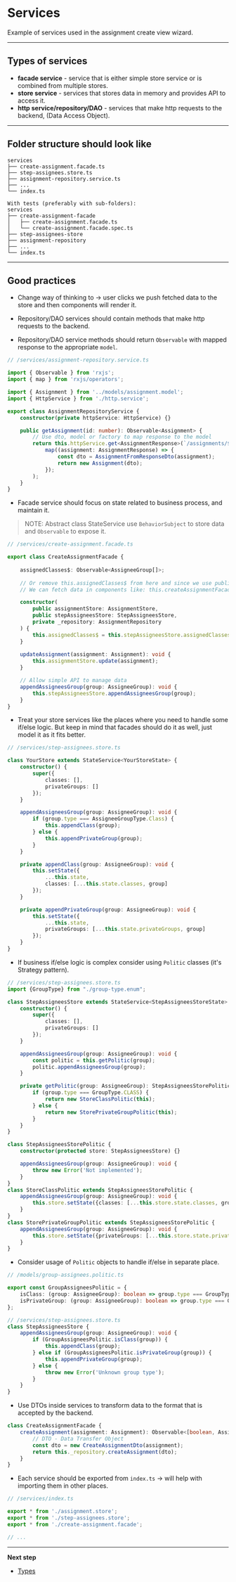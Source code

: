 # Services

Example of services used in the assignment create view wizard.
***

## Types of services
* **facade service** - service that is either simple store service or is combined from multiple stores.
* **store service** - services that stores data in memory and provides API to access it.
* **http service/repository/DAO** - services that make http requests to the backend, (Data Access Object).
***

## Folder structure should look like
```
services
├── create-assignment.facade.ts
├── step-assignees.store.ts
├── assignment-repository.service.ts
├── ...
└── index.ts

With tests (preferably with sub-folders):
services
├── create-assignment-facade
│   ├── create-assignment.facade.ts
│   └── create-assignment.facade.spec.ts
├── step-assignees-store
├── assignment-repository
├── ...
└── index.ts
```
***

## Good practices
* Change way of thinking to &rarr; user clicks we push fetched data to the store and then components will render it.

* Repository/DAO services should contain methods that make http requests to the backend.

* Repository/DAO service methods should return `Observable` with mapped response to the appropriate `model`.
```typescript
// /services/assignment-repository.service.ts

import { Observable } from 'rxjs';
import { map } from 'rxjs/operators';

import { Assignment } from '../models/assignment.model';
import { HttpService } from './http.service';

export class AssignmentRepositoryService {
    constructor(private httpService: HttpService) {}

    public getAssignment(id: number): Observable<Assignment> {
        // Use dto, model or factory to map response to the model
        return this.httpService.get<AssignmentResponse>(`/assignments/${id}`).pipe(
            map((assignment: AssignmentResponse) => {
                const dto = AssignmentFromResponseDto(assignment);
                return new Assignment(dto);
            });
        );
    }
}
```

* Facade service should focus on state related to business process, and maintain it.

> NOTE: Abstract class StateService use `BehaviorSubject` to store data and `Observable` to expose it.

```typescript
// /services/create-assignment.facade.ts

export class CreateAssignmentFacade {
    
    assignedClasses$: Observable<AssigneeGroup[]>;
    
    // Or remove this.assignedClasses$ from here and since we use public stepAssigneesStore,
    // We can fetch data in components like: this.createAssignmentFacade.stepAssigneesStore.assignedClasses$

    constructor(
        public assignmentStore: AssignmentStore,
        public stepAssigneesStore: StepAssigneesStore,
        private _repository: AssignmentRepository
    ) {
        this.assignedClasses$ = this.stepAssigneesStore.assignedClasses$;
    }
    
    updateAssignment(assignment: Assignment): void {
        this.assignmentStore.update(assignment);
    }

    // Allow simple API to manage data
    appendAssigneesGroup(group: AssigneeGroup): void {
        this.stepAssigneesStore.appendAssigneesGroup(group);
    }
}
```

* Treat your store services like the places where you need to handle some if/else logic. But keep in mind that facades should do it as well, just model it as it fits better.
```typescript
// /services/step-assignees.store.ts

class YourStore extends StateService<YourStoreState> {
    constructor() {
        super({
            classes: [],
            privateGroups: []
        });
    }

    appendAssigneesGroup(group: AssigneeGroup): void {
        if (group.type === AssigneeGroupType.Class) {
            this.appendClass(group);
        } else {
            this.appendPrivateGroup(group);
        }
    }

    private appendClass(group: AssigneeGroup): void {
        this.setState({
            ...this.state,
            classes: [...this.state.classes, group]
        });
    }

    private appendPrivateGroup(group: AssigneeGroup): void {
        this.setState({
            ...this.state,
            privateGroups: [...this.state.privateGroups, group]
        });
    }
}
```

* If business if/else logic is complex consider using `Politic` classes (it's Strategy pattern).
```typescript
// /services/step-assignees.store.ts
import {GroupType} from "./group-type.enum";

class StepAssigneesStore extends StateService<StepAssigneesStoreState> {
    constructor() {
        super({
            classes: [],
            privateGroups: []
        });
    }

    appendAssigneesGroup(group: AssigneeGroup): void {
        const politic = this.getPolitic(group);
        politic.appendAssigneesGroup(group);
    }

    private getPolitic(group: AssigneeGroup): StepAssigneesStorePolitic {
        if (group.type === GroupType.CLASS) {
            return new StoreClassPolitic(this);
        } else {
            return new StorePrivateGroupPolitic(this);
        }
    }
}

class StepAssigneesStorePolitic {
    constructor(protected store: StepAssigneesStore) {}

    appendAssigneesGroup(group: AssigneeGroup): void {
        throw new Error('Not implemented');
    }
}
class StoreClassPolitic extends StepAssigneesStorePolitic {
    appendAssigneesGroup(group: AssigneeGroup): void {
        this.store.setState({classes: [...this.store.state.classes, group]});
    }
}
class StorePrivateGroupPolitic extends StepAssigneesStorePolitic {
    appendAssigneesGroup(group: AssigneeGroup): void {
        this.store.setState({privateGroups: [...this.store.state.privateGroups, group]});
    }
}
```

* Consider usage of `Politic` objects to handle if/else in separate place.
```typescript
// /models/group-assignees.politic.ts

export const GroupAssigneesPolitic = {
    isClass: (group: AssigneeGroup): boolean => group.type === GroupType.CLASS,
    isPrivateGroup: (group: AssigneeGroup): boolean => group.type === GroupType.PRIVATE
};

// /services/step-assignees.store.ts
class StepAssigneesStore {
    appendAssigneesGroup(group: AssigneeGroup): void {
        if (GroupAssigneesPolitic.isClass(group)) {
            this.appendClass(group);
        } else if (GroupAssigneesPolitic.isPrivateGroup(group)) {
            this.appendPrivateGroup(group);
        } else {
            throw new Error('Unknown group type');
        }
    }
}
```

* Use DTOs inside services to transform data to the format that is accepted by the backend.
```typescript
class CreateAssignmentFacade {
    createAssignment(assignment: Assignment): Observable<[boolean, Assignment | null]> {
        // DTO - Data Transfer Object
        const dto = new CreateAssignmentDto(assignment);
        return this._repository.createAssignment(dto);
    }
}
```

* Each service should be exported from `index.ts` &rarr; will help with importing them in other places.
```typescript
// /services/index.ts

export * from './assignment.store';
export * from './step-assignees.store';
export * from './create-assignment.facade';

// ...
```

***

**Next step**
* [Types](https://github.com/Walikuperek/Learn-Facade-Service/tree/master/lib-usage-example/create-view/types)
